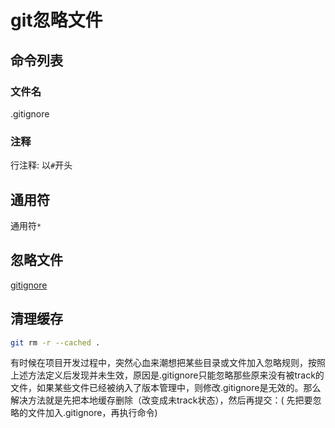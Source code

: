 # git忽略文件

## 命令列表

### 文件名

.gitignore

### 注释

行注释: 以`#`开头

## 通用符

通用符`*` 

## 忽略文件

[gitignore](https://github.com/github/gitignore)

## 清理缓存

```bash
git rm -r --cached . 
```

有时候在项目开发过程中，突然心血来潮想把某些目录或文件加入忽略规则，按照上述方法定义后发现并未生效，原因是.gitignore只能忽略那些原来没有被track的文件，如果某些文件已经被纳入了版本管理中，则修改.gitignore是无效的。那么解决方法就是先把本地缓存删除（改变成未track状态），然后再提交：( 先把要忽略的文件加入.gitignore，再执行命令) 